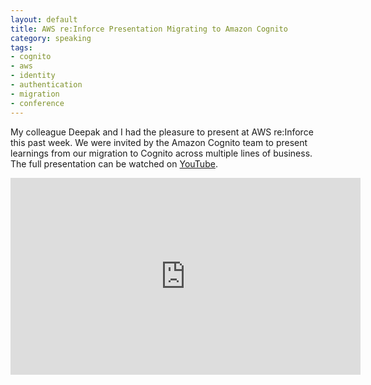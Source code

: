 ```yaml
---
layout: default
title: AWS re:Inforce Presentation Migrating to Amazon Cognito
category: speaking
tags:
- cognito
- aws
- identity
- authentication
- migration
- conference
---
```


My colleague Deepak and I had the pleasure to present at AWS re:Inforce this past week. We were invited by the Amazon Cognito team to present learnings from our migration to Cognito across multiple lines of business. The full presentation can be watched on [YouTube](https://www.youtube.com/watch?v=OkDj9uXWwCc).

<iframe width="560" height="315" src="https://www.youtube.com/embed/OkDj9uXWwCc?si=Exx7jSjV9goTkQGS" title="YouTube video player" frameborder="0" allow="accelerometer; autoplay; clipboard-write; encrypted-media; gyroscope; picture-in-picture; web-share" allowfullscreen></iframe>